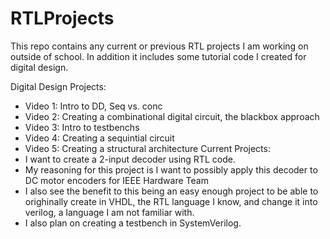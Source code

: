 # RTLProjects
This repo contains any current or previous RTL projects I am working on outside of school.
In addition it includes some tutorial code I created for digital design.

Digital Design Projects:
  - Video 1: Intro to DD, Seq vs. conc
  - Video 2: Creating a combinational digital circuit, the blackbox approach
  - Video 3: Intro to testbenchs
  - Video 4: Creating a sequintial circuit
  - Video 5: Creating a structural architecture
Current Projects:
  - I want to create a 2-input decoder using RTL code.
  - My reasoning for this project is I want to possibly apply this decoder to DC motor encoders for IEEE Hardware Team
  - I also see the benefit to this being an easy enough project to be able to orighinally create in VHDL, the RTL language I know, and change it into verilog, a language I am not familiar with.
  - I also plan on creating a testbench in SystemVerilog.
